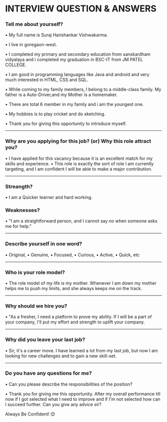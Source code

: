 # INTERVIEW QUESTION & ANSWERS

### Tell me about yourself?
• My full name is Suraj Harishankar Vishwakarma.

• I live in goregaon-west.

• I completed my primary and secondary education from sanskardham vidyalaya and i completed my graduation in BSC-IT from JM PATEL COLLEGE.

• I am good in programming languages like Java and android and very much interested in HTML, CSS and SQL.

• While coming to my family members, I belong to a middle-class family. My father is a Auto-Driver,and my Mother is a homemaker.

• There are total 6 member in my family and i am the youngest one.

• My hobbies is to play cricket and do sketching.

• Thank you for giving this opportunity to introduce myself.

---------------------------------------------------------------------------------------------------------------------------------------------------------------------------------
### Why are you applying for this job? (or) Why this role attract you?
• I have applied for this vacancy because it is an excellent match for my skills and experience. 
• This role is exactly the sort of role I am currently targeting, and I am confident I will be able to make a major contribution.

---------------------------------------------------------------------------------------------------------------------------------------------------------------------------------
### Streangth?
• I am a Quicker learner and hard working.

### Weaknesses?
• "I am a straightforward person, and I cannot say no when someone asks me for help." 

-----------------------------------------------------------------------------------------------------------------------------------------------------------------------
### Describe yourself in one word?
• Original, 
• Genuine, 
• Focused, 
• Curious, 
• Active, 
• Quick, etc

---------------------------------------------------------------------------------------------------------------------------------------------------------------------------------
### Who is your role model?
• The role model of my life is my mother. Whenever I am down my mother helps me to push my limits, and she always keeps me on the track.

---------------------------------------------------------------------------------------------------------------------------------------------------------------------------------
### Why should we hire you?
• "As a fresher, I need a platform to prove my ability. If I will be a part of your company, I'll put my effort and strength to uplift your company.

---------------------------------------------------------------------------------------------------------------------------------------------------------------------------------
### Why did you leave your last job?
• Sir, it's a career move. I have learned a lot from my last job, but now I am looking for new challenges and to gain a new skill-set.

---------------------------------------------------------------------------------------------------------------------------------------------------------------------------------
### Do you have any questions for me?
• Can you please describe the responsibilities of the position?

• Thank you for giving me this opportunity. After my overall performance till now if I got selected what I need to improve and if I'm not selected how can I succeed further. Can you give any advice sir?


Always Be Confident! 😊
